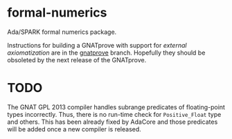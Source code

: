 formal-numerics
===============

Ada/SPARK formal numerics package.

Instructions for building a GNATprove with support for _external
axiomatization_ are in the
[gnatprove](https://github.com/ptroja/formal-numerics/tree/gnatprove/)
branch. Hopefully they should be obsoleted by the next release of the
GNATprove.

TODO
====

The GNAT GPL 2013 compiler handles subrange predicates of
floating-point types incorrectly. Thus, there is no run-time check for
`Positive_Float` type and others. This has been already fixed by
AdaCore and those predicates will be added once a new compiler is
released.
